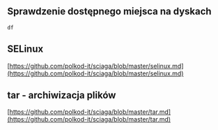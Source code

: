 
## Sprawdzenie dostępnego miejsca na dyskach
```
df
```
## SELinux
[https://github.com/polkod-it/sciaga/blob/master/selinux.md](https://github.com/polkod-it/sciaga/blob/master/selinux.md)
## tar - archiwizacja plików
[https://github.com/polkod-it/sciaga/blob/master/tar.md](https://github.com/polkod-it/sciaga/blob/master/tar.md)
